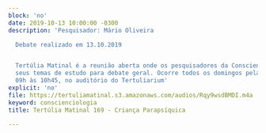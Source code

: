 ```yaml
---
block: 'no'
date: 2019-10-13 10:00:00 -0300
description: 'Pesquisador: Mário Oliveira

  Debate realizado em 13.10.2019


  Tertúlia Matinal é a reunião aberta onde os pesquisadores da Conscienciologia apresentam
  seus temas de estudo para debate geral. Ocorre todos os domingos pela manhã, das
  09h às 10h45, no auditório do Tertuliarium'
explicit: 'no'
file: https://tertuliamatinal.s3.amazonaws.com/audios/Rqy9wsdBMDI.m4a
keyword: conscienciologia
title: Tertúlia Matinal 169 - Criança Parapsíquica

---
```

